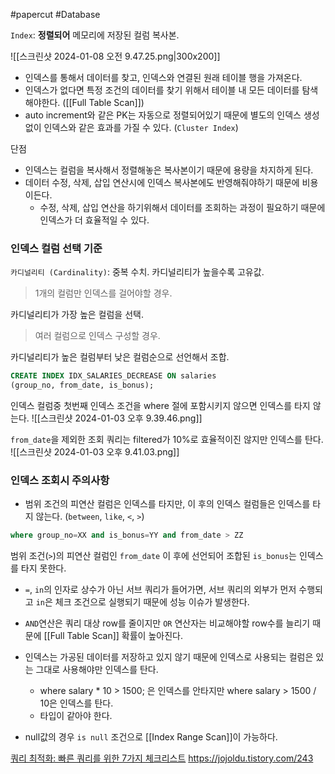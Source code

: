 #papercut #Database 

`Index`: **정렬되어** 메모리에 저장된 컬럼 복사본.

![[스크린샷 2024-01-08 오전 9.47.25.png|300x200]]
- 인덱스를 통해서 데이터를 찾고, 인덱스와 연결된 원래 테이블 행을 가져온다.
- 인덱스가 없다면 특정 조건의 데이터를 찾기 위해서 테이블 내 모든 데이터를 탐색해야한다. ([[Full Table Scan]])
- auto increment와 같은 PK는 자동으로 정렬되어있기 때문에 별도의 인덱스 생성없이 인덱스와 같은 효과를 가질 수 있다. (`Cluster Index`)

단점
- 인덱스는 컬럼을 복사해서 정렬해놓은 복사본이기 때문에 용량을 차지하게 된다.
- 데이터 수정, 삭제, 삽입 연산시에 인덱스 복사본에도 반영해줘야하기 때문에 비용이든다.
	- 수정, 삭제, 삽입 연산을 하기위해서 데이터를 조회하는 과정이 필요하기 때문에 인덱스가 더 효율적일 수 있다.
### 인덱스 컬럼 선택 기준

`카디널리티 (Cardinality)`: 중복 수치. 카디널리티가 높을수록 고유값.

> 1개의 컬럼만 인덱스를 걸어야할 경우.

카디널리티가 가장 높은 컬럼을 선택.

> 여러 컬럼으로 인덱스 구성할 경우.

카디널리티가 높은 컬럼부터 낮은 컬럼순으로 선언해서 조합.

```sql
CREATE INDEX IDX_SALARIES_DECREASE ON salaries 
(group_no, from_date, is_bonus);
```

인덱스 컬럼중 첫번째 인덱스 조건을 where 절에 포함시키지 않으면 인덱스를 타지 않는다.
![[스크린샷 2024-01-03 오후 9.39.46.png]]

`from_date`을 제외한 조회 쿼리는 filtered가 10%로 효율적이진 않지만 인덱스를 탄다.
![[스크린샷 2024-01-03 오후 9.41.03.png]]
### 인덱스 조회시 주의사항

- 범위 조건의 피연산 컬럼은 인덱스를 타지만, 이 후의 인덱스 컬럼들은 인덱스를 타지 않는다. (`between`, `like`, `<`, `>`)
```sql
where group_no=XX and is_bonus=YY and from_date > ZZ 
```

범위 조건(`>`)의 피연산 컬럼인 `from_date` 이 후에 선언되어 조합된 `is_bonus`는 인덱스를 타지 못한다.

- `=`, `in`의 인자로 상수가 아닌 서브 쿼리가 들어가면, 서브 쿼리의 외부가 먼저 수행되고 `in`은 체크 조건으로 실행되기 때문에 성능 이슈가 발생한다.

- `AND`연산은 쿼리 대상 row를 줄이지만 `OR` 연산자는 비교해야할 row수를 늘리기 때문에 [[Full Table Scan]] 확률이 높아진다.

- 인덱스는 가공된 데이터를 저장하고 있지 않기 때문에 인덱스로 사용되는 컬럼은 있는 그대로 사용해야만 인덱스를 탄다.
	- where salary * 10 > 1500; 은 인덱스를 안타지만 
		where salary > 1500 / 10은 인덱스를 탄다.
	- 타입이 같아야 한다.

- null값의 경우 `is null` 조건으로 [[Index Range Scan]]이 가능하다.



[쿼리 최적화: 빠른 쿼리를 위한 7가지 체크리스트](https://medium.com/watcha/%EC%BF%BC%EB%A6%AC-%EC%B5%9C%EC%A0%81%ED%99%94-%EC%B2%AB%EA%B1%B8%EC%9D%8C-%EB%B3%B4%EB%8B%A4-%EB%B9%A0%EB%A5%B8-%EC%BF%BC%EB%A6%AC%EB%A5%BC-%EC%9C%84%ED%95%9C-7%EA%B0%80%EC%A7%80-%EC%B2%B4%ED%81%AC-%EB%A6%AC%EC%8A%A4%ED%8A%B8-bafec9d2c073)
https://jojoldu.tistory.com/243